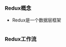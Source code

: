 ### Redux概念
* Redux是一个数据层框架

<img src="img/redux-concept.png" alt="">


### Redux工作流

<img src="img/redux-flow.jpg" alt="">
